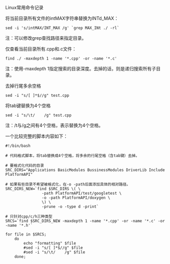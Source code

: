 ﻿---
layout: post
title: 
category : linux系统
tags : [linux]
---
Linux常用命令记录
<!-- more -->

将当前目录所有文件的intMAX字符串替换为INTd_MAX：
```
sed -i 's/intMAX/INT_MAX /g' `grep MAX_INt ./ -rl` 
```
注：可以修改grep查找路径来指定目录。


仅查看当前目录所有.cpp和.c文件：
```
find ./ -maxdepth 1 -name '*.cpp' -or -name '*.c'
```
注：使用-maxdepth 1指定搜索的目录深度。去掉的话，则是递归搜索所有子目录。

去掉行尾多余空格
```
sed -i "s/[ ]*$//g" test.cpp
```
将tab键替换为4个空格
```
sed -i "s/\t/    /g" test.cpp
```
注：/t与/g之间有4个空格，表示替换为4个空格。

一个比较完整的脚本内容如下：
```
#!/bin/bash

# 代码格式脚本，将tab替换成4个空格，将多余的行尾空格（含tab键）去掉。

# 要格式化代码的目录
SRC_DIRS="Applications BasicModules BussinessModules DriverLib Include PlatformAPI"

# 如果有些目录不希望被格式化，在-o -path后面添加具体的相对路径。
SRC_DIRS_NEW=`find $SRC_DIRS \( \
                -path PlatformAPI/test/googletest \
                -o -path PlatformAPI/doxygen \
                \) \
                -prune -o -type d -print`
                
# 只针对cpp/c/h三种类型
SRCS=`find $SRC_DIRS_NEW -maxdepth 1 -name '*.cpp' -or -name '*.c' -or -name '*.h'`

for file in $SRCS;
    do
        echo "formatting" $file
        #sed -i "s/[ ]*$//g" $file
        #sed -i "s/\t/    /g" $file
    done;
```